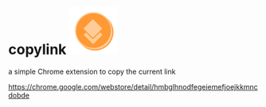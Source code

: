 # copylink <img src="resources/logo.svg" width="96px">
 a simple Chrome extension to copy the current link

https://chrome.google.com/webstore/detail/hmbglhnodfegeiemefjoejkkmncdobde

